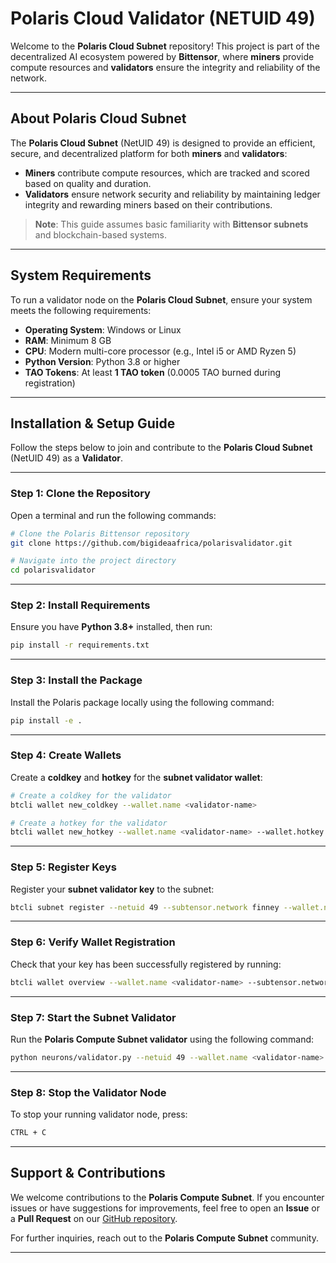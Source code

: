 # **Polaris Cloud Validator (NETUID 49)**

Welcome to the **Polaris Cloud Subnet** repository! This project is part of the decentralized AI ecosystem powered by **Bittensor**, where **miners** provide compute resources and **validators** ensure the integrity and reliability of the network.

---

## **About Polaris Cloud Subnet**
The **Polaris Cloud Subnet** (NetUID 49) is designed to provide an efficient, secure, and decentralized platform for both **miners** and **validators**:
- **Miners** contribute compute resources, which are tracked and scored based on quality and duration.
- **Validators** ensure network security and reliability by maintaining ledger integrity and rewarding miners based on their contributions.

> **Note**: This guide assumes basic familiarity with **Bittensor subnets** and blockchain-based systems.

---

## **System Requirements**
To run a validator node on the **Polaris Cloud Subnet**, ensure your system meets the following requirements:

- **Operating System**: Windows or Linux
- **RAM**: Minimum 8 GB
- **CPU**: Modern multi-core processor (e.g., Intel i5 or AMD Ryzen 5)
- **Python Version**: Python 3.8 or higher
- **TAO Tokens**: At least **1 TAO token** (0.0005 TAO burned during registration)

---

## **Installation & Setup Guide**
Follow the steps below to join and contribute to the **Polaris Cloud Subnet** (NetUID 49) as a **Validator**.

---

### **Step 1: Clone the Repository**
Open a terminal and run the following commands:

```bash
# Clone the Polaris Bittensor repository
git clone https://github.com/bigideaafrica/polarisvalidator.git

# Navigate into the project directory
cd polarisvalidator
```

---

### **Step 2: Install Requirements**
Ensure you have **Python 3.8+** installed, then run:

```bash
pip install -r requirements.txt
```

---

### **Step 3: Install the Package**
Install the Polaris package locally using the following command:

```bash
pip install -e .
```

---

### **Step 4: Create Wallets**
Create a **coldkey** and **hotkey** for the **subnet validator wallet**:

```bash
# Create a coldkey for the validator
btcli wallet new_coldkey --wallet.name <validator-name>

# Create a hotkey for the validator
btcli wallet new_hotkey --wallet.name <validator-name> --wallet.hotkey default
```

---

### **Step 5: Register Keys**
Register your **subnet validator key** to the subnet:

```bash
btcli subnet register --netuid 49 --subtensor.network finney --wallet.name <validator-name> --wallet.hotkey default
```

---

### **Step 6: Verify Wallet Registration**
Check that your key has been successfully registered by running:

```bash
btcli wallet overview --wallet.name <validator-name> --subtensor.network finney
```

---

### **Step 7: Start the Subnet Validator**
Run the **Polaris Compute Subnet validator** using the following command:

```bash
python neurons/validator.py --netuid 49 --wallet.name <validator-name> --wallet.hotkey default --logging.debug
```

---

### **Step 8: Stop the Validator Node**
To stop your running validator node, press:

```bash
CTRL + C
```

---

## **Support & Contributions**
We welcome contributions to the **Polaris Compute Subnet**. If you encounter issues or have suggestions for improvements, feel free to open an **Issue** or a **Pull Request** on our [GitHub repository](https://github.com/tobiusaolo/Polaris_bittensor).

For further inquiries, reach out to the **Polaris Compute Subnet** community.

---